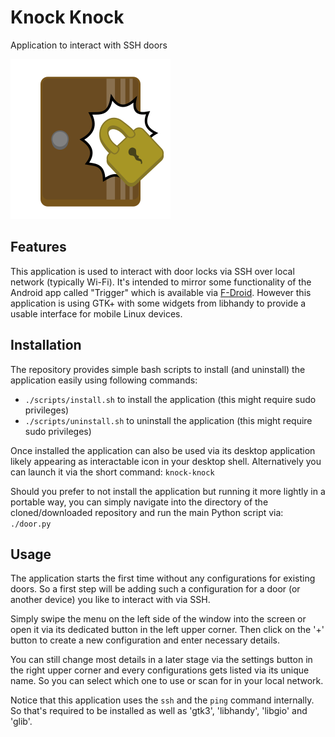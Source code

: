 # Knock Knock

Application to interact with SSH doors

![Icon of the application](resources/de.thejackimonster.KnockKnock.svg)

## Features

This application is used to interact with door locks via SSH over local network (typically Wi-Fi). It's intended to mirror some functionality of the Android app called "Trigger" which is available via [F-Droid](https://f-droid.org/de/packages/com.example.trigger/). However this application is using GTK+ with some widgets from libhandy to provide a usable interface for mobile Linux devices.

## Installation

The repository provides simple bash scripts to install (and uninstall) the application easily using following commands:

 - `./scripts/install.sh` to install the application (this might require sudo privileges)
 - `./scripts/uninstall.sh` to uninstall the application (this might require sudo privileges)

Once installed the application can also be used via its desktop application likely appearing as interactable icon in your desktop shell. Alternatively you can launch it via the short command: `knock-knock`

Should you prefer to not install the application but running it more lightly in a portable way, you can simply navigate into the directory of the cloned/downloaded repository and run the main Python script via: `./door.py`

## Usage

The application starts the first time without any configurations for existing doors. So a first step will be adding such a configuration for a door (or another device) you like to interact with via SSH.

Simply swipe the menu on the left side of the window into the screen or open it via its dedicated button in the left upper corner. Then click on the '+' button to create a new configuration and enter necessary details.

You can still change most details in a later stage via the settings button in the right upper corner and every configurations gets listed via its unique name. So you can select which one to use or scan for in your local network.

Notice that this application uses the `ssh` and the `ping` command internally. So that's required to be installed as well as 'gtk3', 'libhandy', 'libgio' and 'glib'.

